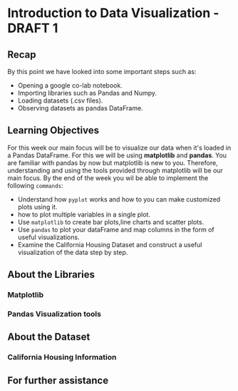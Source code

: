 # Introduction to Data Visualization - DRAFT 1

## Recap
By this point we have looked into some important steps such as:
- Opening a google co-lab notebook.
- Importing libraries such as Pandas and Numpy.
- Loading datasets (.csv files).
- Observing datasets as pandas DataFrame.

## Learning Objectives
For this week our main focus will be to visualize our data when it's loaded in a Pandas DataFrame. For this we will be using **matplotlib** and **pandas**. You are familiar with pandas by now but matplotlib is new to you. Therefore, understanding and using the tools provided through matplotlib will be our main focus. By the end of the week you wil be able to implement the following ```commands```:
- Understand how  ```pyplot``` works and how to you can make customized plots using it.
- how to plot multiple variables in a single plot.
- Use ```matplotlib``` to create bar plots,line charts and scatter plots.
- Use ```pandas``` to plot your dataFrame and map columns in the form of useful visualizations.
- Examine the California Housing Dataset and construct a useful visualization of the data step by step.

## About the Libraries
### Matplotlib

### Pandas Visualization tools

 

## About the Dataset 
### California Housing Information



## For further assistance

